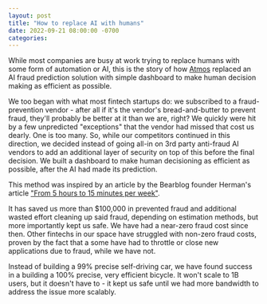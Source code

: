 ```yaml
---
layout: post
title: "How to replace AI with humans"
date: 2022-09-21 08:00:00 -0700
categories:
---
```


While most companies are busy at work trying to replace humans with some form of automation or AI, this is the story of how [Atmos](https://www.joinatmos.com) replaced an AI fraud prediction solution with simple dashboard to make human decision making as efficient as possible.

We too began with what most fintech startups do: we subscribed to a fraud-prevention vendor - after all if it's the vendor's bread-and-butter to prevent fraud, they'll probably be better at it than we are, right? We quickly were hit by a few unpredicted "exceptions" that the vendor had missed that cost us dearly. One is too many. So, while our competitors continued in this direction, we decided instead of going all-in on 3rd party anti-fraud AI vendors to add an additional layer of security on top of this before the final decision. We built a dashboard to make human decisioning as efficient as possible, after the AI had made its prediction.

This method was inspired by an article by the Bearblog founder Herman's article ["From 5 hours to 15 minutes per week"](https://herman.bearblog.dev/5-hours-to-15-minutes/).

It has saved us more than $100,000 in prevented fraud and additional wasted effort cleaning up said fraud, depending on estimation methods, but more importantly kept us safe. We have had a near-zero fraud cost since then. Other fintechs in our space have struggled with non-zero fraud costs, proven by the fact that a some have had to throttle or close new applications due to fraud, while we have not.

Instead of building a 99% precise self-driving car, we have found success in a building a 100% precise, very efficient bicycle. It won't scale to 1B users, but it doesn't have to - it kept us safe until we had more bandwidth to address the issue more scalably.
